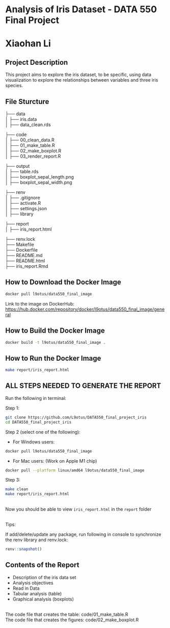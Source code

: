 # Analysis of Iris Dataset - DATA 550 Final Project
# Xiaohan Li

## Project Description

This project aims to explore the iris dataset, to be specific, 
using data visualization to explore the relationships between variables and three iris species.


## File Sturcture

├── data \
│ ├── iris.data \
│ ├── data_clean.rds

├── code \
│ ├── 00_clean_data.R \
│ ├── 01_make_table.R \
│ ├── 02_make_boxplot.R \
│ ├── 03_render_report.R

├── output \
│ ├── table.rds \
│ ├── boxplot_sepal_length.png \
│ ├── boxplot_sepal_width.png

├── renv \
│ ├── .gitignore \
│ ├── activate.R \
│ ├── settings.json \
│ ├── library

├── report \
│ ├── iris_report.html


├── renv.lock \
├── Makefile \
├── Dockerfile \
├── README.md \
├── README.html \
├── iris_report.Rmd



## How to Download the Docker Image
```bash
docker pull l9otus/data550_final_image
```

Link to the image on DockerHub: \
https://hub.docker.com/repository/docker/l9otus/data550_final_image/general


## How to Build the Docker Image
```bash
docker build -t l9otus/data550_final_image .
```

## How to Run the Docker Image
```bash
make report/iris_report.html
```


## ALL STEPS NEEDED TO GENERATE THE REPORT
Run the following in terminal:

Step 1:
```bash
git clone https://github.com/L9otus/DATA550_final_project_iris
cd DATA550_final_project_iris
```

Step 2 (select one of the following): 
 
 - For Windows users:
```bash
docker pull l9otus/data550_final_image
```

 - For Mac users: (Work on Apple M1 chip)
```bash
docker pull --platform linux/amd64 l9otus/data550_final_image
```

Step 3:
```bash
make clean
make report/iris_report.html
```

\
Now you should be able to view `iris_report.html` in the `report` folder

\
Tips:

If add/delete/update any package, run following in console to synchronize the renv library and renv.lock:
```r
renv::snapshot()
```


## Contents of the Report
 - Description of the iris data set
 - Analysis objectives
 - Read in Data
 - Tabular analysis (table)
 - Graphical analysis (boxplots)
 
 \
The code file that creates the table: code/01_make_table.R \
The code file that creates the figures: code/02_make_boxplot.R
